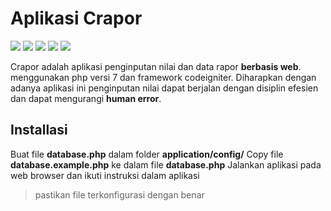 # Aplikasi Crapor
![](https://img.shields.io/github/stars/shellrean/crapor) 
![](https://img.shields.io/github/forks/shellrean/crapor) ![](https://img.shields.io/github/tag/shellrean/crapor) 
![](https://img.shields.io/github/release/shellrean/crapor) ![](https://img.shields.io/github/issues/shellrean/crapor)

Crapor adalah aplikasi penginputan nilai dan data rapor **berbasis web**.  menggunakan php versi 7 dan framework codeigniter. Diharapkan dengan adanya aplikasi ini penginputan nilai dapat berjalan dengan disiplin efesien dan dapat mengurangi **human error**.

## Installasi
Buat file **database.php** dalam folder **application/config/**
Copy file **database.example.php** ke dalam file **database.php** 
Jalankan aplikasi pada web browser dan ikuti instruksi dalam aplikasi
> pastikan file terkonfigurasi dengan benar
